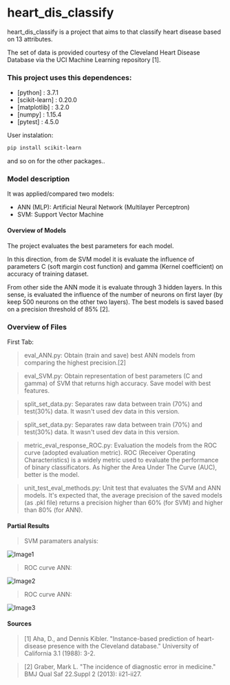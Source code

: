 # heart_dis_classify

heart_dis_classify is a project that aims to that classify heart disease based on 13 attributes. 

The set of data is provided courtesy of the Cleveland Heart Disease Database via the UCI Machine Learning repository [1].

### This project uses this dependences:

* [python] : 3.7.1 
* [scikit-learn] : 0.20.0
* [matplotlib] : 3.2.0
* [numpy] : 1.15.4
* [pytest] : 4.5.0

User instalation:
```sh
pip install scikit-learn
```
and so on for the other packages..

### Model description

It was applied/compared two models:

  - ANN (MLP): Artificial Neural Network (Multilayer Perceptron)
  - SVM: Support Vector Machine 

#### Overview of Models 
The project evaluates the best parameters for each model. 

In this direction, from de SVM model it is evaluate the influence of parameters C (soft margin cost function) and gamma (Kernel coefficient) on accuracy of training dataset.

From other side the ANN mode it is evaluate through 3 hidden layers. In this sense, is evaluated the influence of the number of neurons on first layer (by keep 500 neurons on the other two layers). The best models is saved based on a precision threshold of  85% [2].

### Overview of Files

First Tab:
> eval_ANN.py: Obtain (train and save) best ANN models from comparing the highest precision.[2]

> eval_SVM.py: Obtain representation of best parameters (C and gamma) of SVM that returns high accuracy. Save model with best features.

> split_set_data.py: Separates raw data between train (70%) and test(30%) data. It wasn't used dev data in this version.

> split_set_data.py: Separates raw data between train (70%) and test(30%) data. It wasn't used dev data in this version.

> metric_eval_response_ROC.py: Evaluation the models from the ROC curve (adopted evaluation metric). ROC (Receiver Operating Characteristics) is a widely metric used to evaluate the performance of binary classificators. As higher the Area Under The Curve (AUC), better is the model.

> unit_test_eval_methods.py: Unit test that evaluates the SVM and ANN models. It's expected that, the average precision of the saved models (as .pkl file) returns a precision higher than 60% (for SVM) and higher than 80% (for ANN).


#### Partial Results
> SVM paramaters analysis:

![Image1](https://github.com/GustavoMourao/heart_dis_classify/results_graphs/SVM_parameters.png)

> ROC curve ANN:

![Image2](https://github.com/GustavoMourao/heart_dis_classify/results_graphs/SVM_ROC.png)


> ROC curve ANN:

![Image3](https://github.com/GustavoMourao/heart_dis_classify/results_graphs/ANN_ROC.png)


#### Sources
>[1] Aha, D., and Dennis Kibler. "Instance-based prediction of heart-disease presence with the Cleveland database." University of California 3.1 (1988): 3-2.

>[2] Graber, Mark L. "The incidence of diagnostic error in medicine." BMJ Qual Saf 22.Suppl 2 (2013): ii21-ii27.

